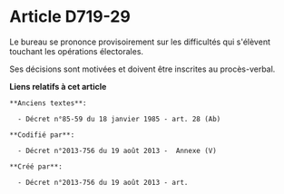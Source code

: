 # Article D719-29

Le bureau se prononce provisoirement sur les difficultés qui s'élèvent touchant les opérations électorales.

Ses décisions sont motivées et doivent être inscrites au procès-verbal.

**Liens relatifs à cet article**

	**Anciens textes**:

	  - Décret n°85-59 du 18 janvier 1985 - art. 28 (Ab)

	**Codifié par**:

	  - Décret n°2013-756 du 19 août 2013 -  Annexe (V)

	**Créé par**:

	  - Décret n°2013-756 du 19 août 2013 - art.
